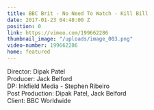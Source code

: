 ```yaml
---
title: BBC Brit - No Need To Watch - Kill Bill
date: 2017-01-23 04:48:00 Z
position: 0
link: https://vimeo.com/199662286
thumbnail_image: "/uploads/image_003.png"
video-number: 199662286
home: featured
---
```


Director: Dipak Patel<br>
Producer: Jack Belford<br>
DP: Inkfield Media - Stephen Ribeiro<br>
Post Production: Dipak Patel, Jack Belford<br>
Client: BBC Worldwide<br>